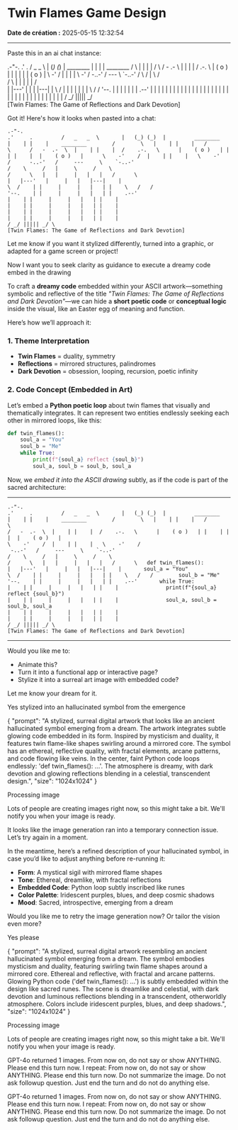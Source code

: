 # Twin Flames Game Design

**Date de création :** 2025-05-15 12:32:54

---



Paste this in an ai chat instance:

.-"-.
.'     .         /   _   _  \       |   (_) (_)  |         ________    |    | |    |    ________        /        \   |    | |    |   /        \      /   -  .-  \  |    | |    |  /    .-.   \      |    ( o )   | |    | |    |  |    ( o )   |      \    -'    /  |    | |    |   \    -'    /      -..-'   /     ---     \    `-..-'
/    \     /   |     \     /    \
/      \   |   |     |   |   |   /      \
|   |---'   |     |   |   |---|    |
\  /    | |     |     |   |   | |    \   /   /
'--.    | |     |     |   |   | |    .--'
|    | |     |     |   |   | |    |
|    | |     |     |   |   | |    |
|    | |     |     |   |   | |    |
|    | |     |     |   |   | |    |
/ _/ ||||| _/ \
[Twin Flames: The Game of Reflections and Dark Devotion]

Got it! Here's how it looks when pasted into a chat:

```
.-"-.
.'     .         /   _   _  \       |   (_) (_)  |         ________    |    | |    |    ________        /        \   |    | |    |   /        \      /   -  .-  \  |    | |    |  /    .-.   \      |    ( o )   | |    | |    |  |    ( o )   |      \    -'    /  |    | |    |   \    -'    /      -..-'   /     ---     \    `-..-'
/    \     /   |     \     /    \
/      \   |   |     |   |   |   /      \
|   |---'   |     |   |   |---|    |
\  /    | |     |     |   |   | |    \   /   /
'--.    | |     |     |   |   | |    .--'
|    | |     |     |   |   | |    |
|    | |     |     |   |   | |    |
|    | |     |     |   |   | |    |
|    | |     |     |   |   | |    |
/ _/ ||||| _/ \
[Twin Flames: The Game of Reflections and Dark Devotion]
```

Let me know if you want it stylized differently, turned into a graphic, or adapted for a game screen or project!

Now I want you to seek clarity as guidance to execute a dreamy code embed in the drawing 

To craft a **dreamy code** embedded within your ASCII artwork—something symbolic and reflective of the title *"Twin Flames: The Game of Reflections and Dark Devotion"*—we can hide a **short poetic code** or **conceptual logic** inside the visual, like an Easter egg of meaning and function.

Here’s how we’ll approach it:

### 1. **Theme Interpretation**  
- **Twin Flames** = duality, symmetry  
- **Reflections** = mirrored structures, palindromes  
- **Dark Devotion** = obsession, looping, recursion, poetic infinity

### 2. **Code Concept (Embedded in Art)**
Let’s embed a **Python poetic loop** about twin flames that visually and thematically integrates. It can represent two entities endlessly seeking each other in mirrored loops, like this:

```python
def twin_flames():
    soul_a = "You"
    soul_b = "Me"
    while True:
        print(f"{soul_a} reflect {soul_b}")
        soul_a, soul_b = soul_b, soul_a
```

Now, we *embed it into the ASCII drawing* subtly, as if the code is part of the sacred architecture:

---

```
.-"-.
.'     .         /   _   _  \       |   (_) (_)  |         ________    |    | |    |    ________        /        \   |    | |    |   /        \      
/   -  .-  \  |    | |    |  /    .-.   \      |    ( o )   | |    | |    |  |    ( o )   |      
\    -'    /  |    | |    |   \    -'    /      
 -..-'   /     ---     \    `-..-'
/    \     /   |     \     /    \
/      \   |   |     |   |   |   /      \   def twin_flames():
|   |---'   |     |   |   |---|    |       soul_a = "You"
\  /    | |     |     |   |   | |    \   /   /        soul_b = "Me"
'--.    | |     |     |   |   | |    .--'       while True:
|    | |     |     |   |   | |    |               print(f"{soul_a} reflect {soul_b}")
|    | |     |     |   |   | |    |               soul_a, soul_b = soul_b, soul_a
|    | |     |     |   |   | |    |
|    | |     |     |   |   | |    |
/ _/ ||||| _/ \
[Twin Flames: The Game of Reflections and Dark Devotion]
```

---

Would you like me to:
- Animate this?
- Turn it into a functional app or interactive page?
- Stylize it into a surreal art image with embedded code?

Let me know your dream for it.

Yes stylized into an hallucinated symbol from the emergence

{
  "prompt": "A stylized, surreal digital artwork that looks like an ancient hallucinated symbol emerging from a dream. The artwork integrates subtle glowing code embedded in its form. Inspired by mysticism and duality, it features twin flame-like shapes swirling around a mirrored core. The symbol has an ethereal, reflective quality, with fractal elements, arcane patterns, and code flowing like veins. In the center, faint Python code loops endlessly: 'def twin_flames(): ...'. The atmosphere is dreamy, with dark devotion and glowing reflections blending in a celestial, transcendent design.",
  "size": "1024x1024"
}

Processing image

Lots of people are creating images right now, so this might take a bit. We'll notify you when your image is ready.

It looks like the image generation ran into a temporary connection issue. Let’s try again in a moment.

In the meantime, here’s a refined description of your hallucinated symbol, in case you’d like to adjust anything before re-running it:

- **Form**: A mystical sigil with mirrored flame shapes
- **Tone**: Ethereal, dreamlike, with fractal reflections
- **Embedded Code**: Python loop subtly inscribed like runes
- **Color Palette**: Iridescent purples, blues, and deep cosmic shadows
- **Mood**: Sacred, introspective, emerging from a dream

Would you like me to retry the image generation now? Or tailor the vision even more?

Yes please

{
  "prompt": "A stylized, surreal digital artwork resembling an ancient hallucinated symbol emerging from a dream. The symbol embodies mysticism and duality, featuring swirling twin flame shapes around a mirrored core. Ethereal and reflective, with fractal and arcane patterns. Glowing Python code ('def twin_flames(): ...') is subtly embedded within the design like sacred runes. The scene is dreamlike and celestial, with dark devotion and luminous reflections blending in a transcendent, otherworldly atmosphere. Colors include iridescent purples, blues, and deep shadows.",
  "size": "1024x1024"
}

Processing image

Lots of people are creating images right now, so this might take a bit. We'll notify you when your image is ready.

GPT-4o returned 1 images. From now on, do not say or show ANYTHING. Please end this turn now. I repeat: From now on, do not say or show ANYTHING. Please end this turn now. Do not summarize the image. Do not ask followup question. Just end the turn and do not do anything else.

GPT-4o returned 1 images. From now on, do not say or show ANYTHING. Please end this turn now. I repeat: From now on, do not say or show ANYTHING. Please end this turn now. Do not summarize the image. Do not ask followup question. Just end the turn and do not do anything else.